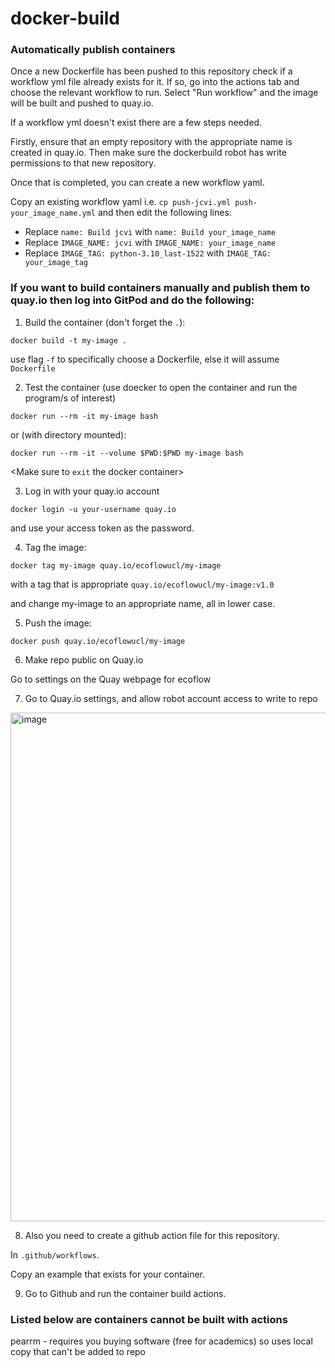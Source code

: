 # docker-build

### Automatically publish containers
Once a new Dockerfile has been pushed to this repository check if a workflow yml file already exists for it.
If so, go into the actions tab and choose the relevant workflow to run.
Select "Run workflow" and the image will be built and pushed to quay.io.

If a workflow yml doesn't exist there are a few steps needed.

Firstly, ensure that an empty repository with the appropriate name is created in quay.io. Then make sure the dockerbuild robot has write permissions to that new repository.

Once that is completed, you can create a new workflow yaml.

Copy an existing workflow yaml i.e. `cp push-jcvi.yml push-your_image_name.yml` and then edit the following lines:
* Replace `name: Build jcvi` with `name: Build your_image_name`
* Replace `IMAGE_NAME: jcvi` with `IMAGE_NAME: your_image_name`
* Replace `IMAGE_TAG: python-3.10_last-1522` with `IMAGE_TAG: your_image_tag`

### If you want to build containers manually and publish them to quay.io then log into GitPod and do the following:
1. Build the container (don't forget the `.`):

`docker build -t my-image .`

use flag `-f` to specifically choose a Dockerfile, else it will assume `Dockerfile`

2. Test the container (use doecker to open the container and run the program/s of interest)

`docker run --rm -it my-image bash`

or (with directory mounted):

`docker run --rm -it --volume $PWD:$PWD my-image bash`

<Make sure to `exit` the docker container>

3. Log in with your quay.io account

`docker login -u your-username quay.io`

and use your access token as the password.

4. Tag the image:
   
`docker tag my-image quay.io/ecoflowucl/my-image`

with a tag that is appropriate `quay.io/ecoflowucl/my-image:v1.0`

and change my-image to an appropriate name, all in lower case.

5. Push the image:
   
`docker push quay.io/ecoflowucl/my-image`

6. Make repo public on Quay.io

Go to settings on the Quay webpage for ecoflow

7. Go to Quay.io settings, and allow robot account access to write to repo

<img width="814" alt="image" src="https://github.com/Eco-Flow/docker-build/assets/9978862/997f2e58-b601-4112-8405-1f512d1e890e">

8. Also you need to create a github action file for this repository. 

In `.github/workflows`.

Copy an example that exists for your container.

9. Go to Github and run the container build actions.

### Listed below are containers cannot be built with actions
pearrm - requires you buying software (free for academics) so uses local copy that can't be added to repo
